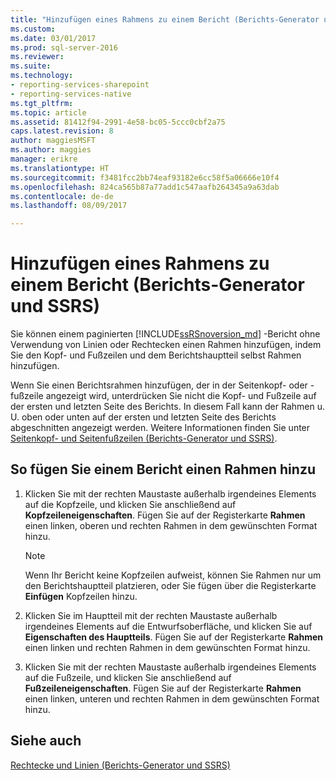 ```yaml
---
title: "Hinzufügen eines Rahmens zu einem Bericht (Berichts-Generator und SSRS) | Microsoft Docs"
ms.custom: 
ms.date: 03/01/2017
ms.prod: sql-server-2016
ms.reviewer: 
ms.suite: 
ms.technology:
- reporting-services-sharepoint
- reporting-services-native
ms.tgt_pltfrm: 
ms.topic: article
ms.assetid: 81412f94-2991-4e58-bc05-5ccc0cbf2a75
caps.latest.revision: 8
author: maggiesMSFT
ms.author: maggies
manager: erikre
ms.translationtype: HT
ms.sourcegitcommit: f3481fcc2bb74eaf93182e6cc58f5a06666e10f4
ms.openlocfilehash: 824ca565b87a77add1c547aafb264345a9a63dab
ms.contentlocale: de-de
ms.lasthandoff: 08/09/2017

---
```

# <a name="add-a-border-to-a-report-report-builder-and-ssrs"></a>Hinzufügen eines Rahmens zu einem Bericht (Berichts-Generator und SSRS)
  Sie können einem paginierten [!INCLUDE[ssRSnoversion_md](../../includes/ssrsnoversion-md.md)] -Bericht ohne Verwendung von Linien oder Rechtecken einen Rahmen hinzufügen, indem Sie den Kopf- und Fußzeilen und dem Berichtshauptteil selbst Rahmen hinzufügen.    
    
 Wenn Sie einen Berichtsrahmen hinzufügen, der in der Seitenkopf- oder -fußzeile angezeigt wird, unterdrücken Sie nicht die Kopf- und Fußzeile auf der ersten und letzten Seite des Berichts. In diesem Fall kann der Rahmen u. U. oben oder unten auf der ersten und letzten Seite des Berichts abgeschnitten angezeigt werden. Weitere Informationen finden Sie unter [Seitenkopf- und Seitenfußzeilen &#40;Berichts-Generator und SSRS&#41;](../../reporting-services/report-design/page-headers-and-footers-report-builder-and-ssrs.md).    
    
## <a name="to-add-a-border-to-a-report"></a>So fügen Sie einem Bericht einen Rahmen hinzu    
    
1.  Klicken Sie mit der rechten Maustaste außerhalb irgendeines Elements auf die Kopfzeile, und klicken Sie anschließend auf **Kopfzeileneigenschaften**. Fügen Sie auf der Registerkarte **Rahmen** einen linken, oberen und rechten Rahmen in dem gewünschten Format hinzu.    
    
    > [!NOTE]    
    >  Wenn Ihr Bericht keine Kopfzeilen aufweist, können Sie Rahmen nur um den Berichtshauptteil platzieren, oder Sie fügen über die Registerkarte **Einfügen** Kopfzeilen hinzu.    
    
2.  Klicken Sie im Hauptteil mit der rechten Maustaste außerhalb irgendeines Elements auf die Entwurfsoberfläche, und klicken Sie auf **Eigenschaften des Hauptteils**. Fügen Sie auf der Registerkarte **Rahmen** einen linken und rechten Rahmen in dem gewünschten Format hinzu.    
    
3.  Klicken Sie mit der rechten Maustaste außerhalb irgendeines Elements auf die Fußzeile, und klicken Sie anschließend auf **Fußzeileneigenschaften**. Fügen Sie auf der Registerkarte **Rahmen** einen linken, unteren und rechten Rahmen in dem gewünschten Format hinzu.    
    
## <a name="see-also"></a>Siehe auch    
 [Rechtecke und Linien &#40;Berichts-Generator und SSRS&#41;](../../reporting-services/report-design/rectangles-and-lines-report-builder-and-ssrs.md)    
    
  
